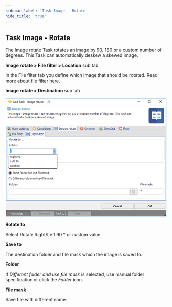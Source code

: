 ```yaml
---
sidebar_label: 'Task Image - Rotate'
hide_title: 'true'
---
```


## Task Image - Rotate

The Image rotate Task rotates an image by 90, 180 or a custom number of degrees. This Task can automatically deskew a skewed image.
 
**Image rotate > File filter > Location** sub tab

In the File filter tab you define which image that should be rotated. Read more about file filter [here](../../../server/job-tasks-file-filter).
 
**Image rotate > Destination** sub tab

![](../../../../../static/img/taskimagerotatedestination.png)

**Rotate to**

Select Rotate Right/Left 90 ° or custom value.
 
**Save to**

The destination folder and file mask which the image is saved to.
 
**Folder**

If *Different folder and use file mask* is selected, use manual folder specification or click the *Folder* icon.
 
**File mask**

Save file with different name.